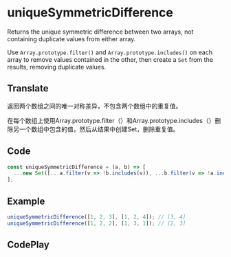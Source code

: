 # uniqueSymmetricDifference

Returns the unique symmetric difference between two arrays, not containing duplicate values from either array.

Use `Array.prototype.filter()` and `Array.prototype.includes()` on each array to remove values contained in the other, then create a `Set` from the results, removing duplicate values.

## Translate

返回两个数组之间的唯一对称差异，不包含两个数组中的重复值。

在每个数组上使用Array.prototype.filter（）和Array.prototype.includes（）删除另一个数组中包含的值，然后从结果中创建Set，删除重复值。

## Code

```js
const uniqueSymmetricDifference = (a, b) => [
  ...new Set([...a.filter(v => !b.includes(v)), ...b.filter(v => !a.includes(v))])
];
```

## Example

```js
uniqueSymmetricDifference([1, 2, 3], [1, 2, 4]); // [3, 4]
uniqueSymmetricDifference([1, 2, 2], [1, 3, 1]); // [2, 3]
```

## CodePlay

<template>
  <code-play codeplay-id="" />
</template>

